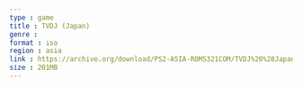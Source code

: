 ```yaml
---
type : game
title : TVDJ (Japan)
genre : 
format : iso
region : asia
link : https://archive.org/download/PS2-ASIA-ROMS321COM/TVDJ%20%28Japan%29.7z
size : 201MB
---
```

